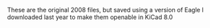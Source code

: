 These are the original 2008 files, but saved using a version of Eagle I downloaded last year to make them openable in KiCad 8.0
